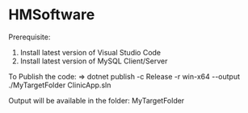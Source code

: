 # HMSoftware

Prerequisite:
1. Install latest version of Visual Studio Code
2. Install latest version of MySQL Client/Server

To Publish the code:
=> dotnet publish -c Release -r win-x64 --output ./MyTargetFolder ClinicApp.sln

Output will be available in the folder: MyTargetFolder
